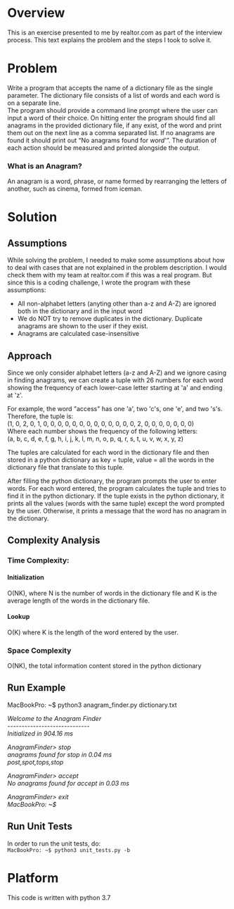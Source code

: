 # Overview
This is an exercise presented to me by realtor.com as part of the interview process. This text explains the problem and the steps I took to solve it.

# Problem
Write a program that accepts the name of a dictionary file as the single parameter. The dictionary file consists of a list of words and each word is on a separate line. <br />
The program should provide a command line prompt where the user can input a word of their choice. On hitting enter the program should find all anagrams in the provided dictionary file, if any exist, of the word and print them out on the next line as a comma separated list. If no anagrams are found it should print out “No anagrams found for _word_'”. The duration of each action should be measured and printed alongside the output.


### What is an Anagram?
An anagram is a word, phrase, or name formed by rearranging the letters of another, such as cinema, formed from iceman.

# Solution
## Assumptions
While solving the problem, I needed to make some assumptions about how to deal with cases that are not explained in the problem description. I would check them with my team at realtor.com if this was a real program. But since this is a coding challenge, I wrote the program with these assumptions:

- All non-alphabet letters (anyting other than a-z and A-Z) are ignored both in the dictionary and in the input word
- We do NOT try to remove duplicates in the dictionary. Duplicate anagrams are shown to the user if they exist.
- Anagrams are calculated case-insensitive

## Approach
Since we only consider alphabet letters (a-z and A-Z) and we ignore casing in finding anagrams, we can create a tuple with 26 numbers for each word showing the frequency of each lower-case letter starting at 'a' and ending at 'z'. <br />

For example, the word "access" has one 'a', two 'c's, one 'e', and two 's's. Therefore, the tuple is:<br />
(1, 0, 2, 0, 1, 0, 0, 0, 0, 0, 0, 0, 0, 0, 0, 0, 0, 0, 2, 0, 0, 0, 0, 0, 0, 0)<br />
Where each number shows the frequency of the following letters:<br />
(a, b, c, d, e, f, g, h, i, j, k, l, m, n, o, p, q, r, s, t, u, v, w, x, y, z)

The tuples are calculated for each word in the dictionary file and then stored in a python dictionary as key = tuple, value = all the words in the dictionary file that translate to this tuple.

After filling the python dictionary, the program prompts the user to enter words. For each word entered, the program calculates the tuple and tries to find it in the python dictionary. If the tuple exists in the python dictionary, it prints all the values (words with the same tuple) except the word prompted by the user. Otherwise, it prints a message that the word has no anagram in the dictionary.

## Complexity Analysis
### Time Complexity:
#### Initialization
O(NK), where N is the number of words in the dictionary file and K is the average length of the words in the dictionary file.

#### Lookup
O(K) where K is the length of the word entered by the user.

### Space Complexity
O(NK), the total information content stored in the python dictionary

## Run Example
MacBookPro: ~$ python3 anagram_finder.py dictionary.txt

*Welcome to the Anagram Finder*<br />
*-----------------------------*<br />
*Initialized in 904.16 ms*

*AnagramFinder> stop*<br />
*anagrams found for stop in 0.04 ms*<br />
*post,spot,tops,stop*

*AnagramFinder> accept*<br />
*No anagrams found for accept in 0.03 ms*

*AnagramFinder> exit*<br />
*MacBookPro: ~$*

## Run Unit Tests
In order to run the unit tests, do:<br />
```MacBookPro: ~$ python3 unit_tests.py -b```

# Platform
This code is written with python 3.7
